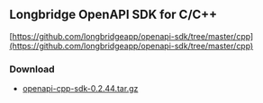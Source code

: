 ## Longbridge OpenAPI SDK for C/C++

[https://github.com/longbridgeapp/openapi-sdk/tree/master/cpp](https://github.com/longbridgeapp/openapi-sdk/tree/master/cpp)

### Download

- [openapi-cpp-sdk-0.2.44.tar.gz](https://static.lbkrs.com/openapi-sdk/openapi-cpp-sdk-0.2.44.tar.gz)
